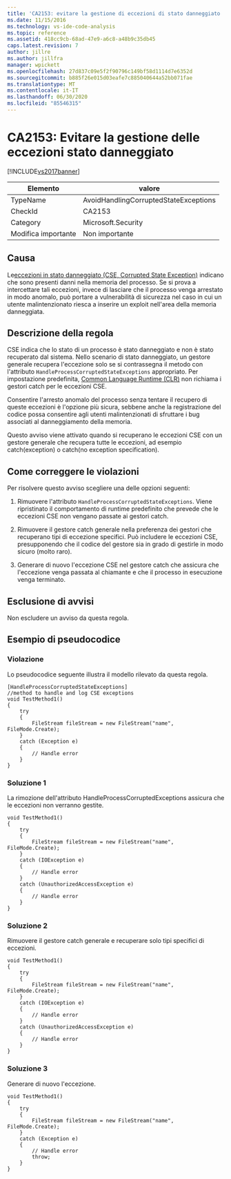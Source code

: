 ```yaml
---
title: 'CA2153: evitare la gestione di eccezioni di stato danneggiato | Microsoft Docs'
ms.date: 11/15/2016
ms.technology: vs-ide-code-analysis
ms.topic: reference
ms.assetid: 418cc9cb-68ad-47e9-a6c8-a48b9c35db45
caps.latest.revision: 7
author: jillre
ms.author: jillfra
manager: wpickett
ms.openlocfilehash: 27d837c09e5f2f90796c149bf58d1114d7e6352d
ms.sourcegitcommit: b885f26e015d03eafe7c885040644a52bb071fae
ms.translationtype: MT
ms.contentlocale: it-IT
ms.lasthandoff: 06/30/2020
ms.locfileid: "85546315"
---
```

# <a name="ca2153-avoid-handling-corrupted-state-exceptions"></a>CA2153: Evitare la gestione delle eccezioni stato danneggiato
[!INCLUDE[vs2017banner](../includes/vs2017banner.md)]

|Elemento|valore|
|-|-|
|TypeName|AvoidHandlingCorruptedStateExceptions|
|CheckId|CA2153|
|Category|Microsoft.Security|
|Modifica importante|Non importante|

## <a name="cause"></a>Causa
 Le[eccezioni in stato danneggiato (CSE, Corrupted State Exception)](https://msdn.microsoft.com/magazine/dd419661.aspx) indicano che sono presenti danni nella memoria del processo. Se si prova a intercettare tali eccezioni, invece di lasciare che il processo venga arrestato in modo anomalo, può portare a vulnerabilità di sicurezza nel caso in cui un utente malintenzionato riesca a inserire un exploit nell'area della memoria danneggiata.

## <a name="rule-description"></a>Descrizione della regola
 CSE indica che lo stato di un processo è stato danneggiato e non è stato recuperato dal sistema. Nello scenario di stato danneggiato, un gestore generale recupera l'eccezione solo se si contrassegna il metodo con l'attributo `HandleProcessCorruptedStateExceptions` appropriato. Per impostazione predefinita, [Common Language Runtime (CLR)](https://msdn.microsoft.com/library/8bs2ecf4.aspx) non richiama i gestori catch per le eccezioni CSE.

 Consentire l'arresto anomalo del processo senza tentare il recupero di queste eccezioni è l'opzione più sicura, sebbene anche la registrazione del codice possa consentire agli utenti malintenzionati di sfruttare i bug associati al danneggiamento della memoria.

 Questo avviso viene attivato quando si recuperano le eccezioni CSE con un gestore generale che recupera tutte le eccezioni, ad esempio catch(exception) o catch(no exception specification).

## <a name="how-to-fix-violations"></a>Come correggere le violazioni
 Per risolvere questo avviso scegliere una delle opzioni seguenti:

 1. Rimuovere l'attributo `HandleProcessCorruptedStateExceptions`. Viene ripristinato il comportamento di runtime predefinito che prevede che le eccezioni CSE non vengano passate ai gestori catch.

 2. Rimuovere il gestore catch generale nella preferenza dei gestori che recuperano tipi di eccezione specifici.  Può includere le eccezioni CSE, presupponendo che il codice del gestore sia in grado di gestirle in modo sicuro (molto raro).

 3. Generare di nuovo l'eccezione CSE nel gestore catch che assicura che l'eccezione venga passata al chiamante e che il processo in esecuzione venga terminato.

## <a name="when-to-suppress-warnings"></a>Esclusione di avvisi
 Non escludere un avviso da questa regola.

## <a name="pseudo-code-example"></a>Esempio di pseudocodice

### <a name="violation"></a>Violazione
 Lo pseudocodice seguente illustra il modello rilevato da questa regola.

```
[HandleProcessCorruptedStateExceptions]
//method to handle and log CSE exceptions
void TestMethod1()
{
    try
    {
        FileStream fileStream = new FileStream("name", FileMode.Create);
    }
    catch (Exception e)
    {
        // Handle error
    }
}
```

### <a name="solution-1"></a>Soluzione 1
 La rimozione dell'attributo HandleProcessCorruptedExceptions assicura che le eccezioni non verranno gestite.

```
void TestMethod1()
{
    try
    {
        FileStream fileStream = new FileStream("name", FileMode.Create);
    }
    catch (IOException e)
    {
        // Handle error
    }
    catch (UnauthorizedAccessException e)
    {
        // Handle error
    }
}
```

### <a name="solution-2"></a>Soluzione 2
 Rimuovere il gestore catch generale e recuperare solo tipi specifici di eccezioni.

```
void TestMethod1()
{
    try
    {
        FileStream fileStream = new FileStream("name", FileMode.Create);
    }
    catch (IOException e)
    {
        // Handle error
    }
    catch (UnauthorizedAccessException e)
    {
        // Handle error
    }
}
```

### <a name="solution-3"></a>Soluzione 3
 Generare di nuovo l'eccezione.

```
void TestMethod1()
{
    try
    {
        FileStream fileStream = new FileStream("name", FileMode.Create);
    }
    catch (Exception e)
    {
        // Handle error
        throw;
    }
}
```
